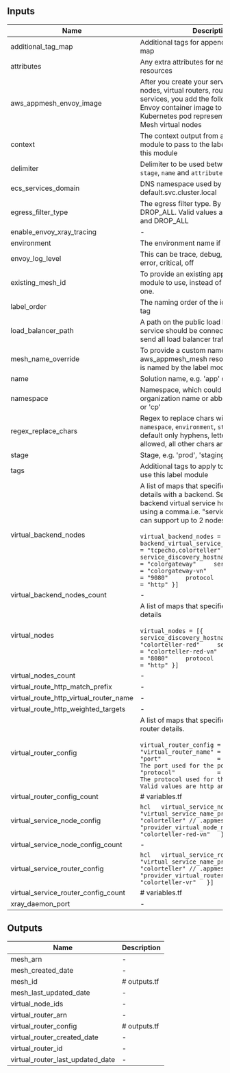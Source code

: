## Inputs

| Name | Description | Type | Default | Required |
|------|-------------|:----:|:-----:|:-----:|
| additional_tag_map | Additional tags for appending to each tag map | map | `<map>` | no |
| attributes | Any extra attributes for naming these resources | list | `<list>` | no |
| aws_appmesh_envoy_image | After you create your service mesh, virtual nodes, virtual routers, routes, and virtual services, you add the following App Mesh Envoy container image to the ECS task or Kubernetes pod represented by your App Mesh virtual nodes | string | `111345817488.dkr.ecr.us-west-2.amazonaws.com/aws-appmesh-envoy:v1.9.1.0-prod` | no |
| context | The context output from an external label module to pass to the label modules within this module | map | `<map>` | no |
| delimiter | Delimiter to be used between `namespace`, `stage`, `name` and `attributes` | string | `-` | no |
| ecs_services_domain | DNS namespace used by services e.g. default.svc.cluster.local | string | - | yes |
| egress_filter_type | The egress filter type. By default, the type is DROP_ALL. Valid values are ALLOW_ALL and DROP_ALL | string | `DROP_ALL` | no |
| enable_envoy_xray_tracing | - | string | `true` | no |
| environment | The environment name if not using stage | string | `` | no |
| envoy_log_level | This can be trace, debug, info, warning, error, critical, off | string | `info` | no |
| existing_mesh_id | To provide an existing app mesh id for the module to use, instead of creating a new one. | string | `` | no |
| label_order | The naming order of the id output and Name tag | list | `<list>` | no |
| load_balancer_path | A path on the public load balancer that this service   should be connected to. Use * to send all load balancer   traffic to this service. | string | `*` | no |
| mesh_name_override | To provide a custom name to the aws_appmesh_mesh resource, by default it is named by the label module. | string | `` | no |
| name | Solution name, e.g. 'app' or 'jenkins' | string | `` | no |
| namespace | Namespace, which could be your organization name or abbreviation, e.g. 'eg' or 'cp' | string | `` | no |
| regex_replace_chars | Regex to replace chars with empty string in `namespace`, `environment`, `stage` and `name`. By default only hyphens, letters and digits are allowed, all other chars are removed | string | `/[^a-zA-Z0-9-]/` | no |
| stage | Stage, e.g. 'prod', 'staging', 'dev', or 'test' | string | `` | no |
| tags | Additional tags to apply to all resources that use this label module | map | `<map>` | no |
| virtual_backend_nodes | A list of maps that specifies the virtual node details with a backend. Separate multiple backend virtual service hostname prefixes using a comma.i.e.  "serviceA,serviceB" This can support up to 2 nodes.<br><br>``` virtual_backend_nodes = [{     backend_virtual_service_hostname_prefixes = "tcpecho,colorteller"     service_discovery_hostname_prefix         = "colorgateway"     service_name                              = "colorgateway-vn"     port                                      = "9080"     protocol                                  = "http" }] ``` | list | `<list>` | no |
| virtual_backend_nodes_count | - | string | `0` | no |
| virtual_nodes | A list of maps that specifies the virtual node details<br><br>``` virtual_nodes = [{     service_discovery_hostname_prefix = "colorteller-red"     service_name                      = "colorteller-red-vn"     port                              = "8080"     protocol                          = "http" }] ``` | list | `<list>` | no |
| virtual_nodes_count | - | string | `0` | no |
| virtual_route_http_match_prefix | - | string | `/` | no |
| virtual_route_http_virtual_router_name | - | string | `` | no |
| virtual_route_http_weighted_targets | - | list | `<list>` | no |
| virtual_router_config | A list of maps that specifies the virtual router details.<br><br>``` virtual_router_config = [{     "virtual_router_name" = "gateway-vr"     "port"                = "8080"       // The port used for the port mapping     "protocol"            = "http"       // The protocol used for the port mapping. Valid values are http and tcp   }] ``` | list | `<list>` | no |
| virtual_router_config_count | # variables.tf | string | `0` | no |
| virtual_service_node_config | ```hcl   virtual_service_node_config = [{     "virtual_service_name_prefix"   = "colorteller" // .appmesh.local     "provider_virtual_node_name"    = "colorteller-red-vn"   }] ``` | list | `<list>` | no |
| virtual_service_node_config_count | - | string | `0` | no |
| virtual_service_router_config | ```hcl   virtual_service_router_config = [{     "virtual_service_name_prefix"           = "colorteller" // .appmesh.local     "provider_virtual_router_name"          = "colorteller-vr"   }] ``` | list | `<list>` | no |
| virtual_service_router_config_count | # variables.tf | string | `0` | no |
| xray_daemon_port | - | string | `2000` | no |

## Outputs

| Name | Description |
|------|-------------|
| mesh_arn | - |
| mesh_created_date | - |
| mesh_id | # outputs.tf |
| mesh_last_updated_date | - |
| virtual_node_ids | - |
| virtual_router_arn | - |
| virtual_router_config | # outputs.tf |
| virtual_router_created_date | - |
| virtual_router_id | - |
| virtual_router_last_updated_date | - |

